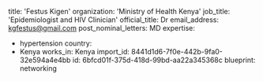 title: 'Festus Kigen'
organization: 'Ministry  of Health Kenya'
job_title: 'Epidemiologist and HIV Clinician'
official_title: Dr
email_address: kgfestus@gmail.com
post_nominal_letters: MD
expertise:
  - hypertension
country:
  - Kenya
works_in: Kenya
import_id: 8441d1d6-7f0e-442b-9fa0-32e594a4e4bb
id: 6bfcd01f-375d-418d-99bd-aa22a345368c
blueprint: networking
